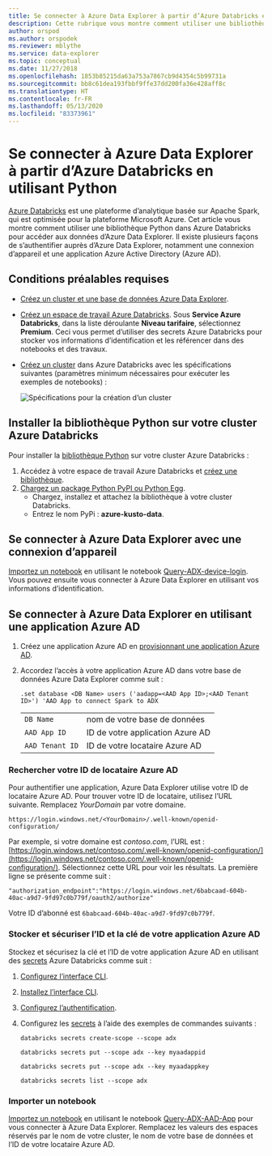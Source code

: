 ```yaml
---
title: Se connecter à Azure Data Explorer à partir d’Azure Databricks en utilisant Python
description: Cette rubrique vous montre comment utiliser une bibliothèque Python dans Azure Databricks pour accéder aux données d’Azure Data Explorer en utilisant une des deux méthodes d’authentification.
author: orspod
ms.author: orspodek
ms.reviewer: mblythe
ms.service: data-explorer
ms.topic: conceptual
ms.date: 11/27/2018
ms.openlocfilehash: 1853b85215da63a753a7867cb9d4354c5b99731a
ms.sourcegitcommit: bb8c61dea193fbbf9ffe37dd200fa36e428aff8c
ms.translationtype: HT
ms.contentlocale: fr-FR
ms.lasthandoff: 05/13/2020
ms.locfileid: "83373961"
---
```

# <a name="connect-to-azure-data-explorer-from-azure-databricks-by-using-python"></a>Se connecter à Azure Data Explorer à partir d’Azure Databricks en utilisant Python

[Azure Databricks](https://docs.microsoft.com/azure/azure-databricks/what-is-azure-databricks) est une plateforme d’analytique basée sur Apache Spark, qui est optimisée pour la plateforme Microsoft Azure. Cet article vous montre comment utiliser une bibliothèque Python dans Azure Databricks pour accéder aux données d’Azure Data Explorer. Il existe plusieurs façons de s’authentifier auprès d’Azure Data Explorer, notamment une connexion d’appareil et une application Azure Active Directory (Azure AD).

## <a name="prerequisites"></a>Conditions préalables requises

- [Créez un cluster et une base de données Azure Data Explorer](create-cluster-database-portal.md).
- [Créez un espace de travail Azure Databricks](/azure/azure-databricks/quickstart-create-databricks-workspace-portal#create-an-azure-databricks-workspace). Sous **Service Azure Databricks**, dans la liste déroulante **Niveau tarifaire**, sélectionnez **Premium**. Ceci vous permet d’utiliser des secrets Azure Databricks pour stocker vos informations d’identification et les référencer dans des notebooks et des travaux.

- [Créez un cluster](https://docs.azuredatabricks.net/user-guide/clusters/create.html) dans Azure Databricks avec les spécifications suivantes (paramètres minimum nécessaires pour exécuter les exemples de notebooks) :

   ![Spécifications pour la création d’un cluster](media/connect-from-databricks/databricks-create-cluster.png)

## <a name="install-the-python-library-on-your-azure-databricks-cluster"></a>Installer la bibliothèque Python sur votre cluster Azure Databricks

Pour installer la [bibliothèque Python](kusto/api/python/kusto-python-client-library.md) sur votre cluster Azure Databricks :

1. Accédez à votre espace de travail Azure Databricks et [créez une bibliothèque](https://docs.azuredatabricks.net/user-guide/libraries.html#create-a-library).
2. [Chargez un package Python PyPI ou Python Egg](https://docs.azuredatabricks.net/user-guide/libraries.html#upload-a-python-pypi-package-or-python-egg).
   - Chargez, installez et attachez la bibliothèque à votre cluster Databricks.
   - Entrez le nom PyPi : **azure-kusto-data**.

## <a name="connect-to-azure-data-explorer-by-using-a-device-login"></a>Se connecter à Azure Data Explorer avec une connexion d’appareil

[Importez un notebook](https://docs.azuredatabricks.net/user-guide/notebooks/notebook-manage.html#import-a-notebook) en utilisant le notebook [Query-ADX-device-login](https://github.com/Azure/azure-kusto-docs-samples/blob/master/Databricks_notebooks/Query-ADX-device-login.ipynb). Vous pouvez ensuite vous connecter à Azure Data Explorer en utilisant vos informations d’identification.

## <a name="connect-to-adx-by-using-an-azure-ad-app"></a>Se connecter à Azure Data Explorer en utilisant une application Azure AD

1. Créez une application Azure AD en [provisionnant une application Azure AD](kusto/management/access-control/how-to-provision-aad-app.md).
1. Accordez l’accès à votre application Azure AD dans votre base de données Azure Data Explorer comme suit :

    ```kusto
    .set database <DB Name> users ('aadapp=<AAD App ID>;<AAD Tenant ID>') 'AAD App to connect Spark to ADX
    ```
    |   |   |
    | - | - |
    | ```DB Name``` | nom de votre base de données |
    | ```AAD App ID``` | ID de votre application Azure AD |
    | ```AAD Tenant ID``` | ID de votre locataire Azure AD |

### <a name="find-your-azure-ad-tenant-id"></a>Rechercher votre ID de locataire Azure AD

Pour authentifier une application, Azure Data Explorer utilise votre ID de locataire Azure AD. Pour trouver votre ID de locataire, utilisez l’URL suivante. Remplacez *YourDomain* par votre domaine.

```
https://login.windows.net/<YourDomain>/.well-known/openid-configuration/
```

Par exemple, si votre domaine est *contoso.com*, l’URL est : [https://login.windows.net/contoso.com/.well-known/openid-configuration/](https://login.windows.net/contoso.com/.well-known/openid-configuration/). Sélectionnez cette URL pour voir les résultats. La première ligne se présente comme suit : 

```
"authorization_endpoint":"https://login.windows.net/6babcaad-604b-40ac-a9d7-9fd97c0b779f/oauth2/authorize"
```

Votre ID d’abonné est `6babcaad-604b-40ac-a9d7-9fd97c0b779f`. 

### <a name="store-and-secure-your-azure-ad-app-id-and-key"></a>Stocker et sécuriser l’ID et la clé de votre application Azure AD 

Stockez et sécurisez la clé et l’ID de votre application Azure AD en utilisant des [secrets](https://docs.azuredatabricks.net/user-guide/secrets/index.html#secrets) Azure Databricks comme suit :
1. [Configurez l’interface CLI](https://docs.azuredatabricks.net/user-guide/dev-tools/databricks-cli.html#set-up-the-cli).
1. [Installez l’interface CLI](https://docs.azuredatabricks.net/user-guide/dev-tools/databricks-cli.html#install-the-cli). 
1. [Configurez l’authentification](https://docs.azuredatabricks.net/user-guide/dev-tools/databricks-cli.html#set-up-authentication).
1. Configurez les [secrets](https://docs.azuredatabricks.net/user-guide/secrets/index.html#secrets) à l’aide des exemples de commandes suivants :

    ```databricks secrets create-scope --scope adx```

    ```databricks secrets put --scope adx --key myaadappid```

    ```databricks secrets put --scope adx --key myaadappkey```

    ```databricks secrets list --scope adx```

### <a name="import-a-notebook"></a>Importer un notebook
[Importez un notebook](https://docs.azuredatabricks.net/user-guide/notebooks/notebook-manage.html#import-a-notebook) en utilisant le notebook [Query-ADX-AAD-App](https://github.com/Azure/azure-kusto-docs-samples/blob/master/Databricks_notebooks/Query-ADX-AAD-App.ipynb) pour vous connecter à Azure Data Explorer. Remplacez les valeurs des espaces réservés par le nom de votre cluster, le nom de votre base de données et l’ID de votre locataire Azure AD.
